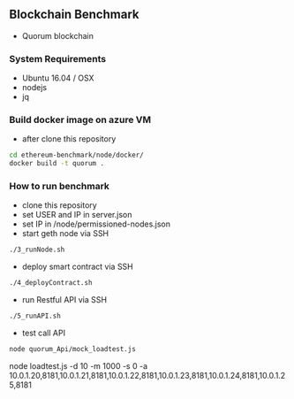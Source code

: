 ## Blockchain Benchmark
 - Quorum blockchain

### System Requirements
 - Ubuntu 16.04 / OSX
 - nodejs
 - jq
 
### Build docker image on azure VM
 - after clone this repository
 ```sh
 cd ethereum-benchmark/node/docker/
 docker build -t quorum .
 ```
 
### How to run benchmark
 - clone this repository
 - set USER and IP in server.json
 - set IP in /node/permissioned-nodes.json
 - start geth node via SSH
 ```sh
 ./3_runNode.sh
 ```
 - deploy smart contract via SSH
 ```sh
 ./4_deployContract.sh
 ```
 - run Restful API via SSH
 ```sh
 ./5_runAPI.sh
 ```
 - test call API
 ```sh
 node quorum_Api/mock_loadtest.js
 ```


node loadtest.js -d 10 -m 1000 -s 0 -a 10.0.1.20,8181,10.0.1.21,8181,10.0.1.22,8181,10.0.1.23,8181,10.0.1.24,8181,10.0.1.25,8181